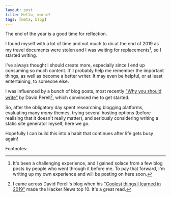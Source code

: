 ```yaml
---
layout: post
title: Hello, world!
tags: [meta, blog]
---
```

The end of the year is a good time for reflection. 

I found myself with a lot of time and not much to do at the end of 2019 as my travel documents were stolen and I was waiting for replacements[^travel-documents-stolen], so I started writing. 

I've always thought I should create more, especially since I end up consuming so much content. It'll probably help me remember the important things, as well as become a better writer. It may even be helpful, or at least entertaining, to someone else. 

I was influenced by a bunch of blog posts, most recently ["Why you should write"](https://www.perell.com/blog/why-you-should-write) by David Perell[^david-perell-discovery], which convinced me to get started. 

So, after the obligatory day spent researching blogging platforms, evaluating many _many_ themes, trying several hosting options (before realising that it doesn't really matter), and seriously considering writing a static site generator myself, here we go.

Hopefully I can build this into a habit that continues after life gets busy again!


Footnotes:


[^travel-documents-stolen]: It's been a challenging experience, and I gained solace from a few blog posts by people who went through it before me. To pay that forward, I'm writing up my own experience and will be posting on here soon.

[^david-perell-discovery]: I came across David Perell's blog when his ["Coolest things I learned in 2019"](https://www.perell.com/blog/2019/12/11/coolest-things-i-learned-in-2019) made the Hacker News top 10. It's a great read.